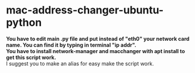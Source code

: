 # mac-address-changer-ubuntu-python
<b>You have to edit main .py file and put instead of "eth0" your network card name. You can find it by typing in terminal "ip addr".</b></br>
<b>You have to install network-manager and macchanger with apt install to get this script work. </b></br>
I suggest you to make an alias for easy make the script work.


